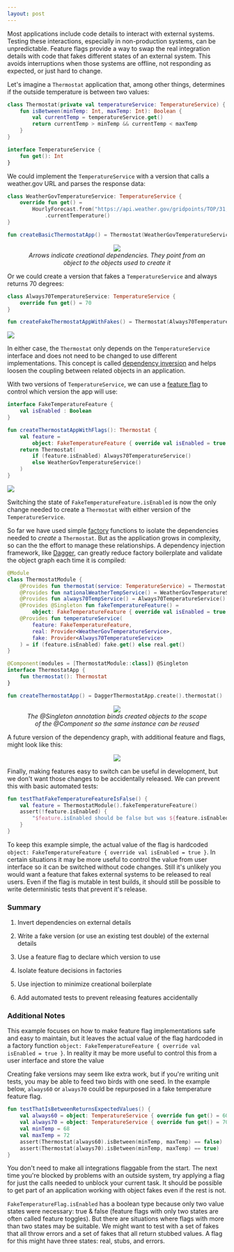 ```yaml
---
layout: post
---
```


Most applications include code details to interact with external systems.  Testing these interactions, especially in non-production systems, can be unpredictable.  Feature flags provide a way to swap the real integration details with code that fakes different states of an external system.  This avoids interruptions when those systems are offline, not responding as expected, or just hard to change.

Let's imagine a `Thermostat` application that, among other things, determines if the outside temperature is between two values:

```kotlin
class Thermostat(private val temperatureService: TemperatureService) {
    fun isBetween(minTemp: Int, maxTemp: Int): Boolean {
        val currentTemp = temperatureService.get()
        return currentTemp > minTemp && currentTemp < maxTemp
    }
}

interface TemperatureService {
    fun get(): Int
}
```

We could implement the `TemperatureService` with a version that calls a weather.gov URL and parses the response data:

```kotlin
class WeatherGovTemperatureService: TemperatureService {
    override fun get() =
        HourlyForecast.from("https://api.weather.gov/gridpoints/TOP/31,80/forecast/hourly")
            .currentTemperature()
}

fun createBasicThermostatApp() = Thermostat(WeatherGovTemperatureService())
```

<center> <figure> <img src="https://raw.githubusercontent.com/toddway/feature-fakes/main/img/com.example.sandbox.BasicThermostatApp.png" style="width:auto"/> <figcaption><i>Arrows indicate creational dependencies.  They point from an object to the objects used to create it</i></figcaption> </figure> </center>

Or we could create a version that fakes a `TemperatureService` and always returns 70 degrees:

```kotlin
class Always70TemperatureService: TemperatureService {
    override fun get() = 70
}

fun createFakeThermostatAppWithFakes() = Thermostat(Always70TemperatureService())
```

<img src="https://raw.githubusercontent.com/toddway/feature-fakes/main/img/com.example.sandbox.FakeThermostatApp.png" data-align="center" style="width:auto"/>

In either case, the `Thermostat` only depends on the `TemperatureService` interface and does not need to be changed to use different implementations. This concept is called [dependency inversion](https://en.wikipedia.org/wiki/Dependency_inversion_principle) and helps loosen the coupling between related objects in an application.

With two versions of `TemperatureService`, we can use a [feature flag](https://martinfowler.com/articles/feature-toggles.html) to control which version the app will use:

```kotlin
interface FakeTemperatureFeature {
    val isEnabled : Boolean
}

fun createThermostatAppWithFlags(): Thermostat {
    val feature =
        object: FakeTemperatureFeature { override val isEnabled = true }
    return Thermostat(
        if (feature.isEnabled) Always70TemperatureService()
        else WeatherGovTemperatureService()
    )
}
```

<img src="https://raw.githubusercontent.com/toddway/feature-fakes/main/img/com.example.sandbox.ThermostatAppWithFlags.png" data-align="center" style="width:auto"/>

Switching the state of `FakeTemperatureFeature.isEnabled` is now the only change needed to create a `Thermostat` with either version of the `TemperatureService`.

So far we have used simple [factory](https://en.wikipedia.org/wiki/Factory_(object-oriented_programming)) functions to isolate the dependencies needed to *create* a `Thermostat`. But as the application grows in complexity, so can the the effort to manage these relationships. A dependency injection framework, like [Dagger](https://dagger.dev/), can greatly reduce factory boilerplate and validate the object graph each time it is compiled:

```kotlin
@Module
class ThermostatModule {
    @Provides fun thermostat(service: TemperatureService) = Thermostat(service)
    @Provides fun nationalWeatherTempService() = WeatherGovTemperatureService()
    @Provides fun always70TempService() = Always70TemperatureService()
    @Provides @Singleton fun fakeTemperatureFeature() =
        object: FakeTemperatureFeature { override val isEnabled = true }
    @Provides fun temperatureService(
        feature: FakeTemperatureFeature,
        real: Provider<WeatherGovTemperatureService>,
        fake: Provider<Always70TemperatureService>
    ) = if (feature.isEnabled) fake.get() else real.get()
}

@Component(modules = [ThermostatModule::class]) @Singleton
interface ThermostatApp {
    fun thermostat(): Thermostat
}

fun createThermostatApp() = DaggerThermostatApp.create().thermostat()
```

<center> <figure> <img src="https://raw.githubusercontent.com/toddway/feature-fakes/main/img/com.example.sandbox.ThermostatApp.png" style="width:auto"/> <figcaption><i>The @Singleton annotation binds created objects to the scope of the @Component so the same instance can be reused</i></figcaption> </figure> </center>

A future version of the dependency graph, with additional feature and flags, might look like this:

<center> <img src="https://raw.githubusercontent.com/toddway/feature-fakes/main/img/com.example.sandbox.BigThermostatApp.png" style="width:auto"/> </center>



Finally, making features easy to switch can be useful in development, but we don't want those changes to be accidentally released. We can prevent this with basic automated tests:

```kotlin
fun testThatFakeTemperatureFeatureIsFalse() {
    val feature = ThermostatModule().fakeTemperatureFeature()
    assert(!feature.isEnabled) {
        "$feature.isEnabled should be false but was ${feature.isEnabled}"
    }
}
```

To keep this example simple, the actual value of the flag is hardcoded `object: FakeTemperatureFeature { override val isEnabled = true }`.  In certain situations it may be more useful to control the value from user interface so it can be switched without code changes.  Still it's unlikely you would want a feature that fakes external systems to be released to real users.  Even if the flag is mutable in test builds, it should still be possible to write deterministic tests that prevent it's release.

### Summary

1. Invert dependencies on external details

2. Write a fake version (or use an existing test double) of the external details

3. Use a feature flag to declare which version to use

4. Isolate feature decisions in factories

4. Use injection to minimize creational boilerplate

5. Add automated tests to prevent releasing features accidentally



### Additional Notes

This example focuses on how to make feature flag implementations safe and easy to maintain, but it leaves the actual value of the flag hardcoded in a factory function `object: FakeTemperatureFeature { override val isEnabled = true }`.  In reality it may be more useful to control this from a user interface and store the value

Creating fake versions may seem like extra work, but if you're writing unit tests, you may be able to feed two birds with one seed.  In the example below, `always60` or `always70` could be repurposed in a fake temperature feature flag.

```kotlin
fun testThatIsBetweenReturnsExpectedValues() {
    val always60 = object: TemperatureService { override fun get() = 60 }
    val always70 = object: TemperatureService { override fun get() = 70 }
    val minTemp = 68
    val maxTemp = 72
    assert(Thermostat(always60).isBetween(minTemp, maxTemp) == false)
    assert(Thermostat(always70).isBetween(minTemp, maxTemp) == true)
}
```

You don't need to make all integrations flaggable from the start.  The next time you're blocked by problems with an outside system, try applying a flag for just the calls needed to unblock your current task.  It should be possible to get part of an application working with object fakes even if the rest is not.



`FakeTemperatureFlag.isEnabled` has a boolean type because only two value states were necessary: true & false (feature flags with only two states are often called feature toggles).  But there are situations where flags with more than two states may be suitable.  We might want to test with a set of fakes that all throw errors and a set of fakes that all return stubbed values.  A flag for this might have three states: real, stubs, and errors.


